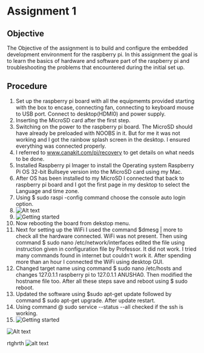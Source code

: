  # Assignment 1 
 ## Objective
 The Objective of the assignment is to build and configure the embedded development environment for the raspberry pi.  In this assignment the goal is to learn the basics of hardware and software part of the raspberry pi and troubleshooting the problems that encountered during the initial set up.

 ## Procedure
 1. Set up the raspberry pi board with all the equipmemts provided starting with the box to encase, connecting fan, connecting to keyboard mouse to USB port. Connect to desktop(HDMI0) and power supply. 
 2. Inserting the MicroSD card after the first step.
 3. Switching on the power to the raspberry pi board. The MicroSD should have already be preloaded with NOOBS in it. But for me it was not working and I got the rainbow splash screen in the desktop. I ensured everything was connected properly.
 4. I referred to www.canakit.com/pi/recovery to get details on what needs to be done.
 5. Installed Raspberry pi Imager to install the Operating system Raspberry Pi OS 32-bit Bullseye version into the MicroSD card using my Mac.
 6. After OS has been installed to my MicroSD I connected that back to raspberry pi board and I got the first page in my desktop to select the Language and time zone. 
 7. Using $ sudo raspi -config command choose the console auto login option. 
 8. ![Alt text](/relative/path/to/img.jpg?raw=true "Optional Title")
 9. ![Getting started](./images/Console_auto_login.jpg)
 10. Now rebooting the board from dekstop menu.
 11. Next for setting up the WiFi I used the command $dmesg | more to check all the hardware connected. WiFi was not present. Then using command $ sudo nano /etc/network/interfaces edited the file using instruction given in configuration file by Professor. It did not work. I tried many commands found in internet but couldn't work it. After spending more than an hour I connected the WiFi using desktop GUI. 
 12. Changed target name using command $ sudo nano /etc/hosts and changes 127.0.1.1 raspberry pi to 127.0.1.1 ANUSHA0. Then modified the hostname file too. After all these steps save and reboot using $ sudo reboot.
 13. Updated the software using $sudo apt-get update followed by command $ sudo apt-get upgrade. After update restart.
 14. Using command @ sudo service --status --all checked if the ssh is working. 
 15. ![Getting started](Console_auto_login.jpg)

 ![Alt text](/relative/path/to/img.jpg?raw=true "Optional Title")


rtghrth
 ![alt text](https://github.com/anushamhegde/EE522_Assignment_1/tree/master//Console_auto_login.jpg?raw=true)
